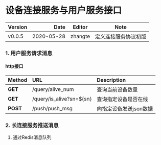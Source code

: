 # 设备连接服务与用户服务接口

| Version | Date | Editor | Note |
| :-----| ----: | :----: |:----: |
| v0.0.5 | 2020-05-28 | zhangte | 定义连接服务协议初版|

### 1. 用户服务请求消息
#### http接口

| Method | URL | Description |
| :-----| :---- | :---- |
**GET** | /query/alive_num | 查询当前设备数量
**GET** | /query/is_alive?sn=${sn} | 查询指定设备是否在线
**POST** | /push/push_msg |  向指定设备发送json数据


### 2. 长连接服务推送消息
1. 通过Redis消息队列
